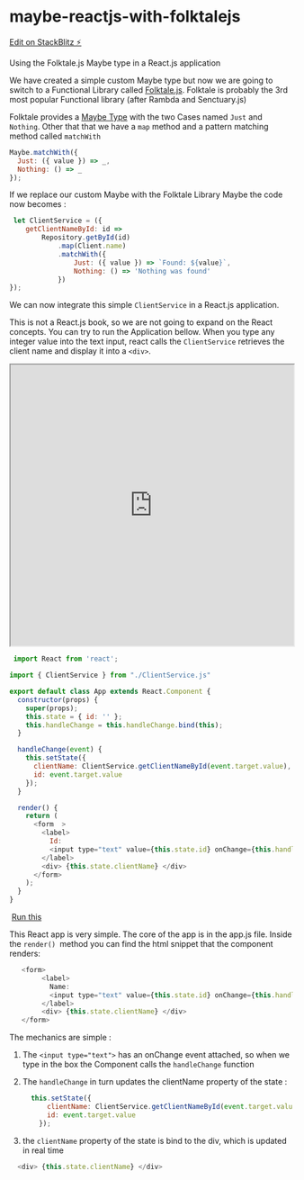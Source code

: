 # maybe-reactjs-with-folktalejs

[Edit on StackBlitz ⚡️](https://stackblitz.com/edit/maybe-reactjs-with-folktalejs)

Using the Folktale.js Maybe type in a React.js application 

We have created a simple custom Maybe type but now we are going to switch to a Functional Library called [Folktale.js](https://folktale.origamitower.com/). Folktale is probably the 3rd most popular Functional library (after Rambda and Senctuary.js)

Folktale provides a [Maybe Type](https://folktale.origamitower.com/api/v2.3.0/en/folktale.maybe.html) with the two Cases named `Just` and `Nothing`. Other that that we have a `map` method and a pattern matching method called `matchWith`

```javascript
Maybe.matchWith({
  Just: ({ value }) => _,
  Nothing: () => _
});
```

If we replace our custom Maybe with the Folktale Library Maybe the code now becomes : 

```javascript
 let ClientService = ({
    getClientNameById: id =>
        Repository.getById(id)
            .map(Client.name)
            .matchWith({
                Just: ({ value }) => `Found: ${value}`, 
                Nothing: () => 'Nothing was found'
            })
}); 
```

 We can now integrate this simple `ClientService` in a React.js application.

This is not a React.js book, so we are not going to expand on the  React concepts. You can try to run the Application bellow. When you type any integer value into the text input, react calls the `ClientService` retrieves the client name and display it into a `<div>`.

<iframe  height="500" width="100%" src="https://stackblitz.com/edit/maybe-reactjs-with-folktalejs?file=src/App.js"></iframe>

```javascript
 import React from 'react';

import { ClientService } from "./ClientService.js"

export default class App extends React.Component {
  constructor(props) {
    super(props);
    this.state = { id: '' };
    this.handleChange = this.handleChange.bind(this);
  }

  handleChange(event) {
    this.setState({
      clientName: ClientService.getClientNameById(event.target.value),
      id: event.target.value
    });
  }

  render() {
    return (
      <form  >
        <label>
          Id:
          <input type="text" value={this.state.id} onChange={this.handleChange} />
        </label>
        <div> {this.state.clientName} </div>
      </form>
    );
  }
}
```

​														 																												 [Run this](https://stackblitz.com/edit/maybe-reactjs-with-folktalejs?file=src/App.js) 

This React app is very simple. The core of the app is in the app.js file. Inside the `render() `method you can find the html snippet that the component renders:

```javascript
   <form>
        <label>
          Name:
          <input type="text" value={this.state.id} onChange={this.handleChange} />
        </label>
        <div> {this.state.clientName} </div>
   </form> 
```

The mechanics are simple :

1. The `<input type="text">` has an onChange event attached, so when we type in the box the Component calls the `handleChange` function

2. The `handleChange` in turn updates the clientName property of the state :

   ```javascript
     this.setState({
         clientName: ClientService.getClientNameById(event.target.value),
         id: event.target.value
       });
   ```

3. the `clientName` property of the state is bind to the div, which is updated in real time

```javascript
  <div> {this.state.clientName} </div>
```
